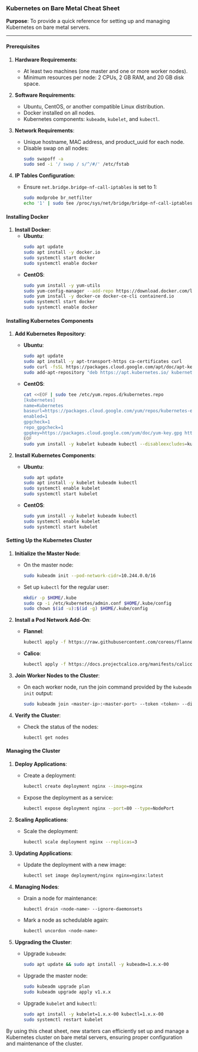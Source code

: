 ### Kubernetes on Bare Metal Cheat Sheet

**Purpose**: To provide a quick reference for setting up and managing Kubernetes on bare metal servers.

---

#### Prerequisites

1. **Hardware Requirements**:
   - At least two machines (one master and one or more worker nodes).
   - Minimum resources per node: 2 CPUs, 2 GB RAM, and 20 GB disk space.

2. **Software Requirements**:
   - Ubuntu, CentOS, or another compatible Linux distribution.
   - Docker installed on all nodes.
   - Kubernetes components: `kubeadm`, `kubelet`, and `kubectl`.

3. **Network Requirements**:
   - Unique hostname, MAC address, and product_uuid for each node.
   - Disable swap on all nodes:
     ```sh
     sudo swapoff -a
     sudo sed -i '/ swap / s/^/#/' /etc/fstab
     ```

4. **IP Tables Configuration**:
   - Ensure `net.bridge.bridge-nf-call-iptables` is set to 1:
     ```sh
     sudo modprobe br_netfilter
     echo '1' | sudo tee /proc/sys/net/bridge/bridge-nf-call-iptables
     ```

#### Installing Docker

1. **Install Docker**:
   - **Ubuntu**:
     ```sh
     sudo apt update
     sudo apt install -y docker.io
     sudo systemctl start docker
     sudo systemctl enable docker
     ```
   - **CentOS**:
     ```sh
     sudo yum install -y yum-utils
     sudo yum-config-manager --add-repo https://download.docker.com/linux/centos/docker-ce.repo
     sudo yum install -y docker-ce docker-ce-cli containerd.io
     sudo systemctl start docker
     sudo systemctl enable docker
     ```

#### Installing Kubernetes Components

1. **Add Kubernetes Repository**:
   - **Ubuntu**:
     ```sh
     sudo apt update
     sudo apt install -y apt-transport-https ca-certificates curl
     sudo curl -fsSL https://packages.cloud.google.com/apt/doc/apt-key.gpg | sudo apt-key add -
     sudo add-apt-repository "deb https://apt.kubernetes.io/ kubernetes-xenial main"
     ```
   - **CentOS**:
     ```sh
     cat <<EOF | sudo tee /etc/yum.repos.d/kubernetes.repo
     [kubernetes]
     name=Kubernetes
     baseurl=https://packages.cloud.google.com/yum/repos/kubernetes-el7-x86_64
     enabled=1
     gpgcheck=1
     repo_gpgcheck=1
     gpgkey=https://packages.cloud.google.com/yum/doc/yum-key.gpg https://packages.cloud.google.com/yum/doc/rpm-package-key.gpg
     EOF
     sudo yum install -y kubelet kubeadm kubectl --disableexcludes=kubernetes
     ```

2. **Install Kubernetes Components**:
   - **Ubuntu**:
     ```sh
     sudo apt update
     sudo apt install -y kubelet kubeadm kubectl
     sudo systemctl enable kubelet
     sudo systemctl start kubelet
     ```
   - **CentOS**:
     ```sh
     sudo yum install -y kubelet kubeadm kubectl
     sudo systemctl enable kubelet
     sudo systemctl start kubelet
     ```

#### Setting Up the Kubernetes Cluster

1. **Initialize the Master Node**:
   - On the master node:
     ```sh
     sudo kubeadm init --pod-network-cidr=10.244.0.0/16
     ```
   - Set up `kubectl` for the regular user:
     ```sh
     mkdir -p $HOME/.kube
     sudo cp -i /etc/kubernetes/admin.conf $HOME/.kube/config
     sudo chown $(id -u):$(id -g) $HOME/.kube/config
     ```

2. **Install a Pod Network Add-On**:
   - **Flannel**:
     ```sh
     kubectl apply -f https://raw.githubusercontent.com/coreos/flannel/master/Documentation/kube-flannel.yml
     ```
   - **Calico**:
     ```sh
     kubectl apply -f https://docs.projectcalico.org/manifests/calico.yaml
     ```

3. **Join Worker Nodes to the Cluster**:
   - On each worker node, run the join command provided by the `kubeadm init` output:
     ```sh
     sudo kubeadm join <master-ip>:<master-port> --token <token> --discovery-token-ca-cert-hash sha256:<hash>
     ```

4. **Verify the Cluster**:
   - Check the status of the nodes:
     ```sh
     kubectl get nodes
     ```

#### Managing the Cluster

1. **Deploy Applications**:
   - Create a deployment:
     ```sh
     kubectl create deployment nginx --image=nginx
     ```
   - Expose the deployment as a service:
     ```sh
     kubectl expose deployment nginx --port=80 --type=NodePort
     ```

2. **Scaling Applications**:
   - Scale the deployment:
     ```sh
     kubectl scale deployment nginx --replicas=3
     ```

3. **Updating Applications**:
   - Update the deployment with a new image:
     ```sh
     kubectl set image deployment/nginx nginx=nginx:latest
     ```

4. **Managing Nodes**:
   - Drain a node for maintenance:
     ```sh
     kubectl drain <node-name> --ignore-daemonsets
     ```
   - Mark a node as schedulable again:
     ```sh
     kubectl uncordon <node-name>
     ```

5. **Upgrading the Cluster**:
   - Upgrade `kubeadm`:
     ```sh
     sudo apt update && sudo apt install -y kubeadm=1.x.x-00
     ```
   - Upgrade the master node:
     ```sh
     sudo kubeadm upgrade plan
     sudo kubeadm upgrade apply v1.x.x
     ```
   - Upgrade `kubelet` and `kubectl`:
     ```sh
     sudo apt install -y kubelet=1.x.x-00 kubectl=1.x.x-00
     sudo systemctl restart kubelet
     ```

By using this cheat sheet, new starters can efficiently set up and manage a Kubernetes cluster on bare metal servers, ensuring proper configuration and maintenance of the cluster.
